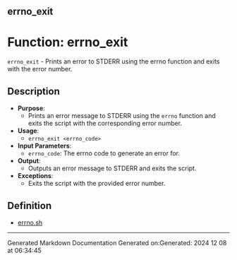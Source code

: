 ## errno_exit
# Function: errno_exit
 `errno_exit` - Prints an error to STDERR using the errno function and exits with the error number.
## Description
- **Purpose**: 
  - Prints an error message to STDERR using the `errno` function and exits the script with the corresponding error number.
- **Usage**: 
  - `errno_exit <errno_code>`
- **Input Parameters**: 
  - `errno_code`: The errno code to generate an error for.
- **Output**: 
  - Outputs an error message to STDERR and exits the script.
- **Exceptions**: 
  - Exits the script with the provided error number.
## Definition
* [errno.sh](/docs/shdoc/bin/shinclude/errno_sh.md)

---
Generated Markdown Documentation
Generated on:Generated: 2024 12 08 at 06:34:45
